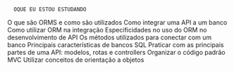       OQUE EU ESTOU ESTUDANDO
      
  O que são ORMS e como são utilizados
  Como integrar uma API a um banco
  Como utilizar ORM na integração
  Especificidades no uso do ORM no desenvolvimento de API
  Os métodos utilizados para conectar com um banco
  Principais características de bancos SQL
  Praticar com as principais partes de uma API: modelos, rotas e controllers
  Organizar o código padrão MVC
  Utilizar conceitos de orientação a objetos